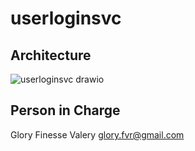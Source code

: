 # userloginsvc

## Architecture
![userloginsvc drawio](https://user-images.githubusercontent.com/25660232/187582091-45bc7bc6-1829-463e-9d10-e12ff7d81cc5.png)

## Person in Charge
Glory Finesse Valery
glory.fvr@gmail.com
